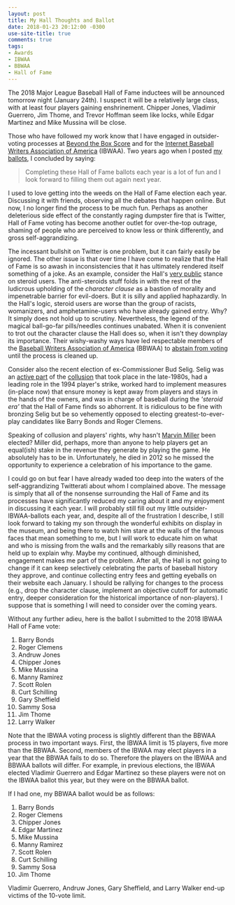 ```yaml
---
layout: post
title: My Hall Thoughts and Ballot
date: 2018-01-23 20:12:00 -0300
use-site-title: true
comments: true
tags:
- Awards
- IBWAA
- BBWAA
- Hall of Fame
---
```


The 2018 Major League Baseball Hall of Fame inductees will be announced tomorrow night (January 24th). I suspect it will be a relatively large class, with at least four players gaining
enshrinement. Chipper Jones, Vladimir Guerrero, Jim Thome, and Trevor Hoffman seem like locks, while Edgar Martinez and Mike Mussina will be close. 

Those who have followed my work know that I have engaged in outsider-voting processes at <a href = 'https://www.beyondtheboxscore.com/' target = '_blank'>Beyond the Box Score</a>
and for the <a href = "https://ibwaa.com/" target = "_blank"> Internet Baseball Writers Association of America</a> (IBWAA). Two years ago when I posted <a href = 'https://christopherteeter.wordpress.com/2016/01/08/the-2016-hall-of-fame-class/' target = '_blank'>my ballots</a>,
I concluded by saying:

> Completing these Hall of Fame ballots each year is a lot of fun and I look forward to filling them out again next year.

I used to love getting into the weeds on the Hall of Fame election each year. Discussing it with friends, observing all the debates that 
happen online. But now, I no longer find the process to be much fun. Perhaps as another deleterious side effect of the constantly raging dumpster fire that is Twitter, Hall of Fame voting has become another outlet for over-the-top outrage, 
shaming of people who are perceived to know less or think differently, and gross self-aggrandizing.

The incessant bullshit on Twitter is one problem, but it can fairly easily be ignored. The other issue is that over time I have come to realize that the Hall of Fame is so awash in inconsistencies that it has ultimately rendered itself something of a joke. As an example,
consider the Hall's <a href = 'https://medium.com/joeblogs/joe-morgans-letter-9e113815983d' target = '_blank'>very public</a> stance on steroid users. The anti-steroids stuff folds in with
the rest of the ludicrous upholding of the *character clause* as a bastion of morality and impenetrable barrier for evil-doers. But it is silly and applied haphazardly. In the Hall's logic,
steroid users are worse than the group of racists, womanizers, and amphetamine-users who have already gained entry. Why? It simply does not hold up to scrutiny. Nevertheless,
the legend of the magical ball-go-far pills/needles continues unabated. When it is convenient to trot out the character clause the Hall does so, when it isn't they downplay its importance. 
Their wishy-washy ways have led respectable members of the <a href = "https://bbwaa.com/" target = "_blank"> Baseball Writers Association of America</a> (BBWAA) to <a href = 'https://sports.yahoo.com/giving-hall-fame-vote-joe-morgans-letter-144738128.html' target = '_blank'>abstain from voting</a>
until the process is cleaned up.

Consider also the recent election of ex-Commissioner Bud Selig. Selig was an <a href = 'https://www.sbnation.com/mlb/2018/1/10/16863052/mlb-collusion-history-bud-selig-free-agency' target = '_blank'>active part</a> of the <a href = 'https://www.sbnation.com/mlb/2018/1/18/16882650/mlb-collusion-offseason-free-agency-explainer' target = '_blank'>collusion</a> 
that took place in the late-1980s, had a leading role in the 1994 player's strike, worked hard to implement measures (in-place now) that ensure money is kept away 
from players and stays in the hands of the owners, and was in charge of baseball during the *'steroid era'* that the Hall of Fame finds so abhorrent. It is ridiculous
to be fine with bronzing Selig but be so vehemently opposed to electing greatest-to-ever-play candidates like Barry Bonds and Roger Clemens. 

Speaking of collusion and players' rights, why hasn't <a href = 'https://en.wikipedia.org/wiki/Marvin_Miller' target = '_blank'>Marvin Miller</a> been elected? Miller
did, perhaps, more than anyone to help players get an equal(ish) stake in the revenue they generate by playing the game. He absolutely has to be in. Unfortunately, he died in 2012 so he missed
the opportunity to experience a celebration of his importance to the game. 

I could go on but fear I have already waded too deep into the waters of the self-aggrandizing Twitterati about whom I complained above. The message is simply that all of the 
nonsense surrounding the Hall of Fame and its processes have significantly reduced my caring about it and my enjoyment in discussing it each year. I will probably still fill 
out my little outsider-IBWAA-ballots each year, and, despite all of the frustration I describe, I still look forward to taking my son through the wonderful exhibits on display in the museum, 
and being there to watch him stare at the walls of the famous faces that mean something to me, but I will work to educate him on what and who is missing from the walls and 
the remarkably silly reasons that are held up to explain why. Maybe my continued, although diminished, engagement makes me part of the problem. After all, the Hall is not going to change
if it can keep selectively celebrating the parts of baseball history they approve, and continue collecting entry fees and getting eyeballs on their website each January. I should be 
rallying for changes to the process (e.g., drop the character clause, implement an objective cutoff for automatic entry, deeper consideration for the historical importance of non-players). 
I suppose that is something I will need to consider over the coming years. 

Without any further adieu, here is the ballot I submitted to the 2018 IBWAA Hall of Fame vote:

1. Barry Bonds
2. Roger Clemens
3. Andruw Jones
4. Chipper Jones
5. Mike Mussina
6. Manny Ramirez
7. Scott Rolen
8. Curt Schilling
9. Gary Sheffield
10. Sammy Sosa
11. Jim Thome
12. Larry Walker

Note that the IBWAA voting process is slightly different than the BBWAA process in two important ways. First, the IBWAA limit is 15 players, five more than the BBWAA. 
Second, members of the IBWAA may elect players in a year that the BBWAA fails to do so. Therefore the players on the IBWAA and BBWAA ballots will differ. For example, 
in previous elections, the IBWAA elected Vladimir Guerrero and Edgar Martinez so these players were not on the IBWAA ballot this year, but they were on the BBWAA ballot.

If I had one, my BBWAA ballot would be as follows:

1. Barry Bonds
2. Roger Clemens
3. Chipper Jones
4. Edgar Martinez
5. Mike Mussina
6. Manny Ramirez
7. Scott Rolen
8. Curt Schilling
9. Sammy Sosa
10. Jim Thome

Vladimir Guerrero, Andruw Jones, Gary Sheffield, and Larry Walker end-up victims of the 10-vote limit.